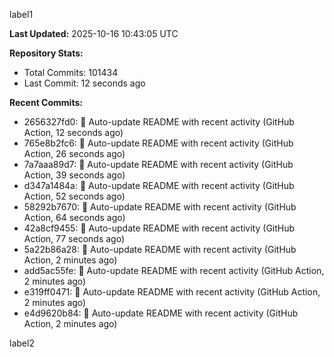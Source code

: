 
label1 
<!-- ACTIVITY_START -->
**Last Updated:** 2025-10-16 10:43:05 UTC

**Repository Stats:**
- Total Commits: 101434
- Last Commit: 12 seconds ago

**Recent Commits:**
- 2656327fd0: 🤖 Auto-update README with recent activity (GitHub Action, 12 seconds ago)
- 765e8b2fc6: 🤖 Auto-update README with recent activity (GitHub Action, 26 seconds ago)
- 7a7aaa89d7: 🤖 Auto-update README with recent activity (GitHub Action, 39 seconds ago)
- d347a1484a: 🤖 Auto-update README with recent activity (GitHub Action, 52 seconds ago)
- 58292b7670: 🤖 Auto-update README with recent activity (GitHub Action, 64 seconds ago)
- 42a8cf9455: 🤖 Auto-update README with recent activity (GitHub Action, 77 seconds ago)
- 5a22b86a28: 🤖 Auto-update README with recent activity (GitHub Action, 2 minutes ago)
- add5ac55fe: 🤖 Auto-update README with recent activity (GitHub Action, 2 minutes ago)
- e319ff0471: 🤖 Auto-update README with recent activity (GitHub Action, 2 minutes ago)
- e4d9620b84: 🤖 Auto-update README with recent activity (GitHub Action, 2 minutes ago)
<!-- ACTIVITY_END -->

label2

